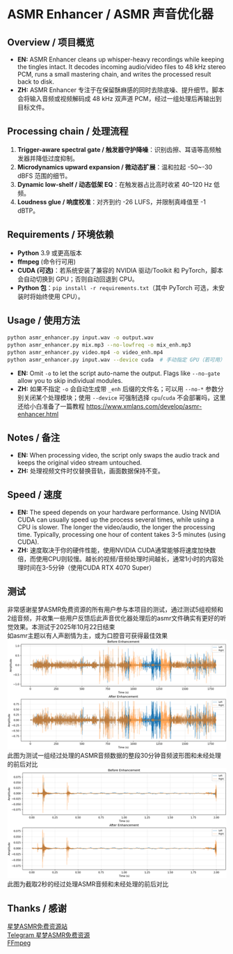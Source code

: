 # ASMR Enhancer / ASMR 声音优化器

## Overview / 项目概览
- **EN:** ASMR Enhancer cleans up whisper-heavy recordings while keeping the tingles intact. It decodes incoming audio/video files to 48 kHz stereo PCM, runs a small mastering chain, and writes the processed result back to disk.
- **ZH:** ASMR Enhancer 专注于在保留酥麻感的同时去除底噪、提升细节。脚本会将输入音频或视频解码成 48 kHz 双声道 PCM，经过一组处理后再输出到目标文件。

## Processing chain / 处理流程
1. **Trigger-aware spectral gate / 触发器守护降噪**：识别齿擦、耳语等高频触发器并降低过度抑制。
2. **Microdynamics upward expansion / 微动态扩展**：温和拉起 -50~-30 dBFS 范围的细节。
3. **Dynamic low-shelf / 动态低架 EQ**：在触发器占比高时收紧 40–120 Hz 低频。
4. **Loudness glue / 响度校准**：对齐到约 -26 LUFS，并限制真峰值至 -1 dBTP。

## Requirements / 环境依赖
- **Python** 3.9 或更高版本
- **ffmpeg** (命令行可用)
- **CUDA (可选)**：若系统安装了兼容的 NVIDIA 驱动/Toolkit 和 PyTorch，脚本会自动切换到 GPU；否则自动回退到 CPU。
- **Python 包**：`pip install -r requirements.txt`（其中 PyTorch 可选，未安装时将始终使用 CPU）。

## Usage / 使用方法
```bash
python asmr_enhancer.py input.wav -o output.wav
python asmr_enhancer.py mix.mp3 --no-lowfreq -o mix_enh.mp3
python asmr_enhancer.py video.mp4 -o video_enh.mp4
python asmr_enhancer.py input.wav --device cuda  # 手动指定 GPU（若可用）
```
- **EN:** Omit `-o` to let the script auto-name the output. Flags like `--no-gate` allow you to skip individual modules.
- **ZH:** 如果不指定 `-o` 会自动生成带 `_enh` 后缀的文件名；可以用 `--no-*` 参数分别关闭某个处理模块；使用 `--device` 可强制选择 `cpu`/`cuda`
不会部署吗，这里还给小白准备了一篇教程 https://www.xmlans.com/develop/asmr-enhancer.html

## Notes / 备注
- **EN:** When processing video, the script only swaps the audio track and keeps the original video stream untouched.
- **ZH:** 处理视频文件时仅替换音轨，画面数据保持不变。

## Speed / 速度
- **EN:** The speed depends on your hardware performance. Using NVIDIA CUDA can usually speed up the process several times, while using a CPU is slower. The longer the video/audio, the longer the processing time. Typically, processing one hour of content takes 3-5 minutes (using CUDA).
- **ZH:** 速度取决于你的硬件性能，使用NVIDIA CUDA通常能够将速度加快数倍，而使用CPU则较慢。越长的视频/音频处理时间越长，通常1小时的内容处理时间在3-5分钟（使用CUDA RTX 4070 Super）

## 测试
非常感谢星梦ASMR免费资源的所有用户参与本项目的测试，通过测试5组视频和2组音频，并收集一些用户反馈后此声音优化器处理后的asmr文件确实有更好的听觉效果。本测试于2025年10月22日结束 <br>
如asmr主题以有人声剧情为主，或为口腔音可获得最佳效果 <br>
![Full waveform](results/waveform_full.png) <br>
此图为测试一组经过处理的ASMR音频数据的整段30分钟音频波形图和未经处理的前后对比 <br>
![Zoomed waveform](results/waveform_zoom.png) <br>
此图为截取2秒的经过处理ASMR音频和未经处理的前后对比
## Thanks / 感谢
[星梦ASMR免费资源站](https://www.asmrzy.top) <br>
[Telegram 星梦ASMR免费资源](https://t.me/asmrzytop) <br>
[FFmpeg](https://ffmpeg.org)
